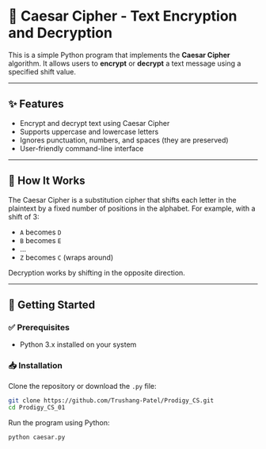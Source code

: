 # 🔐 Caesar Cipher - Text Encryption and Decryption

This is a simple Python program that implements the **Caesar Cipher** algorithm. It allows users to **encrypt** or **decrypt** a text message using a specified shift value.

---

## ✨ Features

- Encrypt and decrypt text using Caesar Cipher
- Supports uppercase and lowercase letters
- Ignores punctuation, numbers, and spaces (they are preserved)
- User-friendly command-line interface

---

## 🧠 How It Works

The Caesar Cipher is a substitution cipher that shifts each letter in the plaintext by a fixed number of positions in the alphabet. For example, with a shift of 3:

- `A` becomes `D`
- `B` becomes `E`
- ...
- `Z` becomes `C` (wraps around)

Decryption works by shifting in the opposite direction.

---

## 🚀 Getting Started

### ✅ Prerequisites

- Python 3.x installed on your system

### 📥 Installation

Clone the repository or download the `.py` file:

```bash
git clone https://github.com/Trushang-Patel/Prodigy_CS.git
cd Prodigy_CS_01
```
Run the program using Python:

```bash
python caesar.py
```
